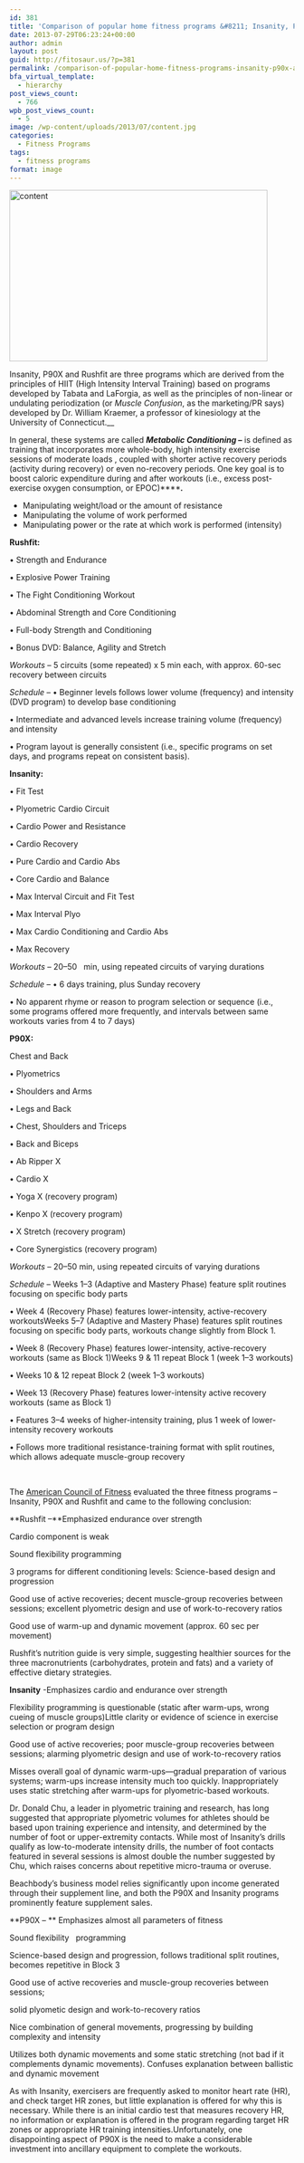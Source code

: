 ```yaml
---
id: 381
title: 'Comparison of popular home fitness programs &#8211; Insanity, P90X and Rushfit'
date: 2013-07-29T06:23:24+00:00
author: admin
layout: post
guid: http://fitosaur.us/?p=381
permalink: /comparison-of-popular-home-fitness-programs-insanity-p90x-and-rushfit-381/
bfa_virtual_template:
  - hierarchy
post_views_count:
  - 766
wpb_post_views_count:
  - 5
image: /wp-content/uploads/2013/07/content.jpg
categories:
  - Fitness Programs
tags:
  - fitness programs
format: image
---
```

<a href="http://fitosaur.us/wp-content/uploads/2013/07/content.jpg" onclick="_gaq.push(['_trackEvent', 'outbound-article', 'http://fitosaur.us/wp-content/uploads/2013/07/content.jpg', '']);" ><img class="alignnone size-full wp-image-383" alt="content" src="http://fitosaur.us/wp-content/uploads/2013/07/content.jpg" width="456" height="303" /></a>

Insanity, P90X and Rushfit are three programs which are derived from the principles of HIIT (High Intensity Interval Training) based on programs developed by Tabata and LaForgia, as well as the principles of non-linear or undulating periodization (or _Muscle Confusion_, as the marketing/PR says) developed by Dr. William Kraemer, a professor of kinesiology at the University of Connecticut.__

In general, these systems are called _**Metabolic Conditioning &#8211;**_ is defined as training that incorporates more whole-body, high intensity exercise sessions of moderate loads , coupled with shorter active recovery periods (activity during recovery) or even no-recovery periods. One key goal is to boost caloric expenditure during and after workouts (i.e., excess post-exercise oxygen consumption, or EPOC)****_**.**_ 

  * Manipulating weight/load or the amount of resistance
  * Manipulating the volume of work performed
  * Manipulating power or the rate at which work is performed (intensity)

**Rushfit:**

• Strength and Endurance
  
• Explosive Power Training
  
• The Fight Conditioning Workout
  
• Abdominal Strength and Core Conditioning
  
• Full-body Strength and Conditioning
  
• Bonus DVD: Balance, Agility and Stretch

_Workouts_ &#8211; 5 circuits (some repeated) x 5 min each, with approx. 60-sec recovery between circuits

_Schedule &#8211;_ • Beginner levels follows lower volume (frequency) and intensity (DVD program) to develop base conditioning
  
• Intermediate and advanced levels increase training volume (frequency) and intensity
  
• Program layout is generally consistent (i.e., specific programs on set days, and programs repeat on consistent basis).

**Insanity:**

• Fit Test
  
• Plyometric Cardio Circuit
  
• Cardio Power and Resistance
  
• Cardio Recovery
  
• Pure Cardio and Cardio Abs
  
• Core Cardio and Balance
  
• Max Interval Circuit and Fit Test
  
• Max Interval Plyo
  
• Max Cardio Conditioning and Cardio Abs
  
• Max Recovery

_Workouts &#8211;_ 20–50   min, using repeated circuits of varying durations

_Schedule &#8211;_ • 6 days training, plus Sunday recovery
  
• No apparent rhyme or reason to program selection or sequence (i.e., some programs offered more frequently, and intervals between same workouts varies from 4 to 7 days)

**P90X:**

Chest and Back
  
• Plyometrics
  
• Shoulders and Arms
  
• Legs and Back
  
• Chest, Shoulders and Triceps
  
• Back and Biceps
  
• Ab Ripper X
  
• Cardio X
  
• Yoga X (recovery program)
  
• Kenpo X (recovery program)
  
• X Stretch (recovery program)
  
• Core Synergistics (recovery program)

_Workouts_ &#8211; 20–50 min, using repeated circuits of varying durations

_Schedule &#8211;_ Weeks 1–3 (Adaptive and Mastery Phase) feature split routines focusing on specific body parts
  
• Week 4 (Recovery Phase) features lower-intensity, active-recovery workoutsWeeks 5–7 (Adaptive and Mastery Phase) features split routines focusing on specific body parts, workouts change slightly from Block 1.
  
• Week 8 (Recovery Phase) features lower-intensity, active-recovery workouts (same as Block 1)Weeks 9 & 11 repeat Block 1 (week 1–3 workouts)
  
• Weeks 10 & 12 repeat Block 2 (week 1–3 workouts)
  
• Week 13 (Recovery Phase) features lower-intensity active recovery workouts (same as Block 1)
  
• Features 3–4 weeks of higher-intensity training, plus 1 week of lower-intensity recovery workouts
  
• Follows more traditional resistance-training format with split routines, which allows adequate muscle-group recovery

&nbsp;

The <a href="http://www.acefitness.org/certifiednewsarticle/1443/p90x-insanity-and-rushfit-a-side-by-side/" onclick="_gaq.push(['_trackEvent', 'outbound-article', 'http://www.acefitness.org/certifiednewsarticle/1443/p90x-insanity-and-rushfit-a-side-by-side/', 'American Council of Fitness']);" >American Council of Fitness</a> evaluated the three fitness programs &#8211; Insanity, P90X and Rushfit and came to the following conclusion:

**Rushfit &#8211;**Emphasized endurance over strength
  
Cardio component is weak
  
Sound flexibility programming
  
3 programs for different conditioning levels: Science-based design and progression

Good use of active recoveries; decent muscle-group recoveries between sessions; excellent plyometric design and use of work-to-recovery ratios

Good use of warm-up and dynamic movement (approx. 60 sec per movement)

Rushfit’s nutrition guide is very simple, suggesting healthier sources for the three macronutrients (carbohydrates, protein and fats) and a variety of effective dietary strategies.

**Insanity** -Emphasizes cardio and endurance over strength
  
Flexibility programming is questionable (static after warm-ups, wrong cueing of muscle groups)Little clarity or evidence of science in exercise selection or program design

Good use of active recoveries; poor muscle-group recoveries between sessions; alarming plyometric design and use of work-to-recovery ratios

Misses overall goal of dynamic warm-ups—gradual preparation of various systems; warm-ups increase intensity much too quickly. Inappropriately uses static stretching after warm-ups for plyometric-based workouts.

Dr. Donald Chu, a leader in plyometric training and research, has long suggested that appropriate plyometric volumes for athletes should be based upon training experience and intensity, and determined by the number of foot or upper-extremity contacts. While most of Insanity’s drills qualify as low-to-moderate intensity drills, the number of foot contacts featured in several sessions is almost double the number suggested by Chu, which raises concerns about repetitive micro-trauma or overuse.

Beachbody’s business model relies significantly upon income generated through their supplement line, and both the P90X and Insanity programs prominently feature supplement sales.

**P90X &#8211; ** Emphasizes almost all parameters of fitness
  
Sound flexibility   programming

Science-based design and progression, follows traditional split routines, becomes repetitive in Block 3

Good use of active recoveries and muscle-group recoveries between sessions;
  
solid plyometic design and work-to-recovery ratios

Nice combination of general movements, progressing by building complexity and intensity

Utilizes both dynamic movements and some static stretching (not bad if it complements dynamic movements). Confuses explanation between ballistic and dynamic movement

As with Insanity, exercisers are frequently asked to monitor heart rate (HR), and check target HR zones, but little explanation is offered for why this is necessary. While there is an initial cardio test that measures recovery HR, no information or explanation is offered in the program regarding target HR zones or appropriate HR training intensities.Unfortunately, one disappointing aspect of P90X is the need to make a considerable investment into ancillary equipment to complete the workouts.

&nbsp;

<div data-href="http://www.acefitness.org/certifiednewsarticle/1443/p90x-insanity-and-rushfit-a-side-by-side/" data-num-posts="10" data-width="560">
</div>
